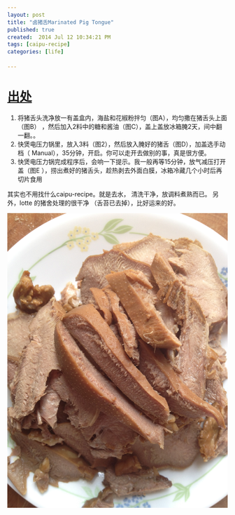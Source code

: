 ```yaml
---
layout: post
title: "卤猪舌Marinated Pig Tongue"
published: true
created:  2014 Jul 12 10:34:21 PM
tags: [caipu-recipe]
categories: [life]

---
```


# [出处](http://maomaomom.com/zh/%E3%80%90%E7%A7%98%E5%88%B6%E5%8D%A4%E7%8C%AA%E8%88%8C%E3%80%91-2/)

1. 将猪舌头洗净放一有盖盒内，海盐和花椒粉拌匀（图A），均匀撒在猪舌头上面（图B）
   ，然后加入2料中的糖和酱油（图C），盖上盖放冰箱腌2天，间中翻一翻。。
2.  快煲电压力锅里，放入3料（图2），然后放入腌好的猪舌（图D），加盖选手动档（
    Manual），35分钟，开启。你可以走开去做别的事，真是很方便。
3. 快煲电压力锅完成程序后，会响一下提示。我一般再等15分钟，放气减压打开盖（图E
   ），捞出煮好的猪舌头，趁热剥去外面白膜，冰箱冷藏几个小时后再切片食用

其实也不用找什么caipu-recipe。就是去水， 清洗干净，放调料煮熟而已。
另外，lotte 的猪舍处理的很干净 （舌苔已去掉），比好运来的好。

![pig tongue](/images/caipu-recipe/luzhushe-pig-tongue.jpg "pig tongue")

